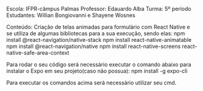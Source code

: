 Escola: IFPR-câmpus Palmas
Professor: Edauardo Alba
Turma: 5º período
Estudantes: Willian Bongiovanni e Shayene Wosnes

Conteúdo: Criação de telas animadas para formulário com React Native e se utiliza de algumas bibliotecas para a sua execução, sendo elas: npm install @react-navigation/native-stack
npm install react-native-animatable
npm install @react-navigation/native
npm install react-native-screens react-native-safe-area-context

Para rodar o seu código será necessário executar o comando abaixo para instalar o Expo em seu projeto(caso não possua):
npm install -g expo-cli

Para executar os comandos acima será necessário utilizar seu cmd.
